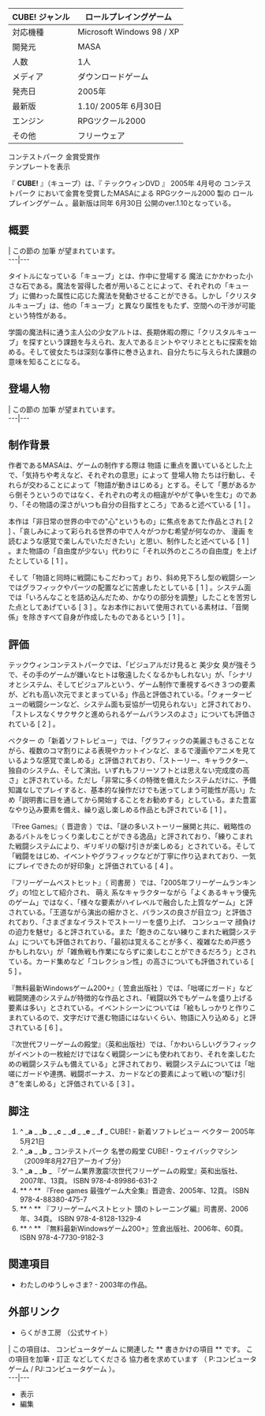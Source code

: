 CUBE!  ジャンル  |  ロールプレイングゲーム   
---|---  
対応機種  |  Microsoft Windows  98  /  XP   
開発元  |  MASA   
人数  |  1人   
メディア  |  ダウンロードゲーム   
発売日  |  2005年   
最新版  |  1.10/ 2005年  6月30日   
エンジン  |  RPGツクール2000   
その他  |  フリーウェア    
コンテストパーク  金賞受賞作  
テンプレートを表示  
  
『 **CUBE!** 』（キューブ）は、『  テックウィンDVD  』  2005年  4月号の  コンテストパーク
において金賞を受賞したMASAによる  RPGツクール2000  製の  ロールプレイングゲーム  。最新版は同年  6月30日
公開のver.1.10となっている。

##  概要



|  この節の  加筆  が望まれています。  
---|---  
  
タイトルになっている「キューブ」とは、作中に登場する  魔法
にかかわった小さな石である。魔法を習得した者が用いることによって、それぞれの「キューブ」に備わった属性に応じた魔法を発動させることができる。しかし「クリスタルキューブ」は、他の「キューブ」と異なり属性をもたず、空間への干渉が可能という特性がある。

学園の魔法科に通う主人公の少女アルトは、長期休暇の際に「クリスタルキューブ」を探すという課題を与えられ、友人であるミントやマリネとともに探索を始める。そして彼女たちは深刻な事件に巻き込まれ、自分たちに与えられた課題の意味を知ることになる。

##  登場人物



|  この節の  加筆  が望まれています。  
---|---  
  
##  制作背景



作者であるMASAは、ゲームの制作する際は  物語  に重点を置いているとした上で、「気持ちや考えなど、それぞれの意思」によって  登場人物
たちは行動し、それらが交わることによって「物語が動きはじめる」とする。そして「悪があるから倒そうというのではなく、それぞれの考えの相違がやがて争いを生む」のであり、「その物語の深さがいつも自分の目指すところ」であると述べている
[  1  ]  。

本作は「非日常の世界の中での"心"というもの」に焦点をあてた作品とされ  [  2  ]  、「哀しみによって彩られる世界の中で人々がつかむ希望が何なのか、
漫画  を読むような感覚で楽しんでいただきたい」と思い、制作したと述べている  [  1  ]
。また物語の「自由度が少ない」代わりに「それ以外のところの自由度」を上げたとしている  [  1  ]  。

そして「物語と同時に戦闘にもこだわって」おり、斜め見下ろし型の戦闘シーンではグラフィックやパーツの配置などに苦慮したとしている  [  1  ]
。システム面では「いろんなことを詰め込んだため、かなりの部分を調整」したことを苦労した点としてあげている  [  3  ]
。なお本作において使用されている素材は、「音関係」を除きすべて自身が作成したものであるという  [  1  ]  。

##  評価



テックウィンコンテストパークでは、「ビジュアルだけ見ると  美少女
臭が強そうで、その手のゲームが嫌いなヒトは敬遠したくなるかもしれない」が、「シナリオとシステム、そしてビジュアルという、ゲーム制作で重視するべき３つの要素が、どれも高い次元でまとまっている」作品と評価されている。「クォータービューの戦闘シーンなど、システム面も妥協が一切見られない」と評されており、「ストレスなくサクサクと進められるゲームバランスのよさ」についても評価されている
[  2  ]  。

ベクター
の「新着ソフトレビュー」では、「グラフィックの美麗さもさることながら、複数のコマ割りによる表現やカットインなど、まるで漫画やアニメを見ているような感覚で楽しめる」と評価されており、「ストーリー、キャラクター、独自のシステム、そして演出。いずれもフリーソフトとは思えない完成度の高さ」と評されている。ただし「非常に多くの特徴を備えたシステムだけに、予備知識なしでプレイすると、基本的な操作だけでも迷ってしまう可能性が高い」ため「説明書に目を通してから開始することをお勧めする」としている。また豊富なやり込み要素を備え、繰り返し楽しめる作品とも評されている
[  1  ]  。

『Free Games』（  晋遊舎
）では、「謎の多いストーリー展開と共に、戦略性のあるバトルをじっくり楽しむことができる逸品」と評されており、「練りこまれた戦闘システムにより、ギリギリの駆け引きが楽しめる」とされている。そして「戦闘をはじめ、イベントやグラフィックなどが丁寧に作り込まれており、一気にプレイできたのが好印象」と評価されている
[  4  ]  。

『フリーゲームベストヒット』（  司書房  ）では、「2005年フリーゲームランキング」の1位として紹介され、  萌え
系なキャラクターながら「よくあるキャラ優先のゲーム」ではなく、「様々な要素がハイレベルで融合した上質なゲーム」と評されている。「王道ながら演出の細かさと、バランスの良さが目立つ」と評価されており、「さまざまなイラストでストーリーを盛り上げ、
コンシューマ
顔負けの迫力を魅せ」ると評されている。また「飽きのこない練りこまれた戦闘システム」についても評価されており、「最初は覚えることが多く、複雑なため戸惑うかもしれない」が「雑魚戦も作業にならずに楽しむことができるだろう」とされている。カード集めなど「コレクション性」の高さについても評価されている
[  5  ]  。

『無料最新Windowsゲーム200+』（  笠倉出版社
）では、「咄嗟にガード」など戦闘関連のシステムが特徴的な作品とされ、「戦闘以外でもゲームを盛り上げる要素は多い」とされている。イベントシーンについては「絵もしっかりと作りこまれているので、文字だけで進む物語にはないくらい、物語に入り込める」と評されている
[  6  ]  。

『次世代フリーゲームの殿堂』（英和出版社）では、「かわいらしいグラフィックがイベントの一枚絵だけではなく戦闘シーンにも使われており、それを楽しむための戦闘システムも備えている」と評されており、戦闘システムについては「咄嗟にガードや連携、戦闘ボーナス、カードなどの要素によって戦いの“駆け引き”を楽しめる」と評価されている
[  3  ]  。

##  脚注



  1. ^  _**a** _ _**b** _ _**c** _ _**d** _ _**e** _ _**f** _ CUBE! - 新着ソフトレビュー  ベクター 2005年5月21日 
  2. ^  _**a** _ _**b** _ コンテストパーク 名誉の殿堂 CUBE!  \-  ウェイバックマシン  （2009年8月27日アーカイブ分） 
  3. ^  _**a** _ _**b** _ 『ゲーム業界激震!次世代フリーゲームの殿堂』英和出版社、2007年、13頁。  ISBN 978-4-89986-631-2 
  4. ** ^  ** 『Free games 最強ゲーム大全集』晋遊舎、2005年、12頁。  ISBN 978-4-88380-475-7 
  5. ** ^  ** 『フリーゲームベストヒット 頭のトレーニング編』司書房、2006年、34頁。  ISBN 978-4-8128-1329-4 
  6. ** ^  ** 『無料最新Windowsゲーム200+』笠倉出版社、2006年、60頁。  ISBN 978-4-7730-9182-3 

##  関連項目



  * わたしのゆうしゃさま?  \- 2003年の作品。 

##  外部リンク



  * らくがき工房  （公式サイト） 

|  この項目は、  コンピュータゲーム  に関連した ** 書きかけの項目  ** です。  この項目を加筆・訂正  などしてくださる
協力者を求めています  （  P:コンピュータゲーム  /  PJ:コンピュータゲーム  ）。  
---|---  
  
  * 表示 
  * 編集 


